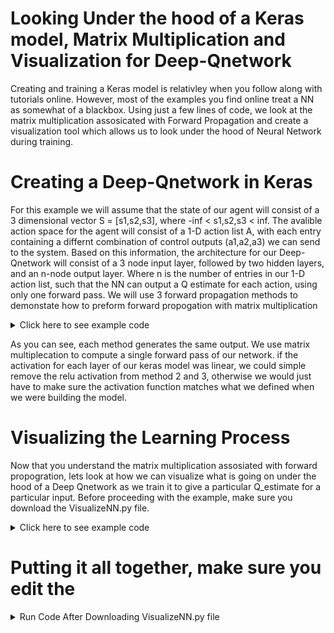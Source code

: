 # Looking Under the hood of a Keras model, Matrix Multiplication and Visualization for Deep-Qnetwork

Creating and training a Keras model is relativley when you follow along with tutorials online. However, most of the examples you find 
online treat a NN as somewhat of a blackbox. Using just a few lines of code, we look at the matrix multiplication assosicated with
Forward Propagation and create a visualization tool which allows us to look under the hood of Neural Network during training.

# Creating a Deep-Qnetwork in Keras
For this example we will assume that the state of our agent will consist of a 3 dimensional vector S = [s1,s2,s3], 
where -inf < s1,s2,s3 < inf. The avalible action space for the agent will consist of a 1-D action list A, with each entry containing 
a differnt combination of control outputs (a1,a2,a3) we can send to the system. Based on this information, the architecture for our Deep-Qnetwork
will consist of a 3 node input layer, followed by two hidden layers, and an n-node output layer. Where n is the number of entries in our 1-D action list, 
such that the NN can output a Q estimate for each action, using only one forward pass. We will use 3 forward propagation methods 
to demonstate how to preform forward propogation with matrix multiplication


<details>
  <summary>Click here to see example code</summary>
      
      import keras
      from keras.models import Sequential
      from keras.layers import Dense
      from keras.optimizers import RMSprop
      import itertools
      import numpy as np
      
      # Define Example of State input the NN can expect, and a list of actions 
      S = (0,0,0)
      A = list(itertools.product(range(0,2,1),range(0,2,1)))
      
      # Build NN Model
      layer1_neurons = 2
      layer2_neurons = 2
      model = Sequential()
      model.add(Dense(layer1_neurons, input_dim = len(S), activation='relu',kernel_initializer='normal'))
      model.add(Dense(layer2_neurons, activation='relu',kernel_initializer='normal'))
      model.add(Dense(output_dim = len(A), activation='relu',kernel_initializer='normal'))
      model.compile(loss='mse', optimizer=RMSprop(lr=.1))
      
      # You might be used to using model.predict(state), to get the models Q-estimates for each action given a state input. 
      # However, in the example below we will look at what is actually happending when we call model.predict(state)
      # Lets start by extracting the weights and bias terms for each layer in our model and representing them as matrcies.
    
      w1 = first_layer_weights = np.asmatrix(model.layers[0].get_weights()[0])
      b1 = first_layer_biases  = np.matrix(model.layers[0].get_weights()[1])

      w2 = second_layer_weights = np.matrix(model.layers[1].get_weights()[0])
      b2 = second_layer_biases  = np.matrix(model.layers[1].get_weights()[1])

      w3 = third_layer_weights = np.matrix(model.layers[2].get_weights()[0])
      b3 = third_layer_biases  = np.matrix(model.layers[2].get_weights()[1])
      
      print(w1.shape, b1.shape)
      print(w2.shape, b2.shape)
      print(w3.shape, b3.shape)
      
      # Now lets create a method for computing the relu activation, which we defined for each of the keras models layers.
      def relu(Z):
          return np.maximum(0, Z)
      
      # Now lets compute the models Q_estimates, based on an input state = (1,1,1) 
      state = (1,1,1)
      
      # To pass this state to our NN we need to format it as shown
      input_state = (np.asarray(state).reshape(1, len(state)))
      
      # Method 1
      Q_estimates_method1 = model.predict(input_state)
      
      # Method 2
      Z = np.dot(input_state,w1)+b1
      H = relu(Z)
      Z1 = np.dot(H,w2)+b2
      H1 = relu(Z1)
      Z2 = np.dot(H1,w3)+b3
      Q_estimates_method2 = relu(Z2)
      
      # Method 3
      Q_estimates_method3 = relu(np.dot(relu(np.dot(relu(np.dot(input_state,w1)+b1),w2)+b2),w3)+b3)
          
      
      # Results for each method
      print(' Q_estimates_method1', Q_estimates_method1)
      print(' Q_estimates_method2', Q_estimates_method2)
      print(' Q_estimates_method3', Q_estimates_method3)
      
      

  

</details>

As you can see, each method generates the same output. 
We use matrix multiplecation to compute a single forward pass of our network.
if the activation for each layer of our keras model was linear, we could simple remove the relu activation 
from method 2 and 3, otherwise we would just have to make sure the activation function matches what we defined 
when we were building the model.
      
      
# Visualizing the Learning Process

Now that you understand the matrix multiplication assosiated with forward propogration, lets look at how 
we can visualize what is going on under the hood of a Deep Qnetwork as we train it to give a particular Q_estimate for 
a particular input. Before proceeding with the example, make sure you download the VisualizeNN.py file. 


<details>
  <summary>Click here to see example code</summary>
    
    import VisualizeNN as VisNN
    import os
    import imageio
    import sys
    
    model_name = ' Deep-Qnetwork'
    some_state = (1,1,1)
    desired_output = (10,-10,5,1)
    num_of_back_propagations = 10
    image_path = r'C:/Users/Jesse/Desktop/Snakebot_Backup-3-30-2020/visualize-neural-network-master/NN_Images/' 
    animation_path = r'C:/Users/Jesse/Desktop/Snakebot_Backup-3-30-2020/visualize-neural-network-master/NN_Animations/'
    
    # Recall the size of each of our models layers
    input_layer = 3
    hidden_layer1 = 2
    hidden_layer1 = 2
    output_layer = 4
    
    input_state = (np.asarray(state).reshape(1, len(state)))
    desired_Qestimates = (np.asarray(desired_output).reshape(1, len(desired_output)))
    
    
    for i in range(num_of_back_propagations):
        w1 = np.asmatrix(model.layers[0].get_weights()[0])
        w2 = np.asmatrix(model.layers[1].get_weights()[0])
        w3 = np.asmatrix(model.layers[2].get_weights()[0])
        weights = [np.array(w1),np.array(w2),np.array(w3)]
        
        # Create Diagram.png file of NN with current weights
        network=VisNN.DrawNN([input_layer,hidden_layer1,hidden_layer2,output_layer], weights,model_name,image_path) 
        network.draw()

        model.train_on_batch(input_state,desired_Qestimates)
    
    # Create Animation from png files
    images = []
    for file_name in os.listdir(image_path):
      if file_name.endswith('.png'):
        file_path = os.path.join(image_path, file_name)
        images.append(imageio.imread(file_path))
    imageio.mimsave(animation_path+'movie.gif', images)
    

</details>


# Putting it all together, make sure you edit the 
<details>
  <summary>Run Code After Downloading VisualizeNN.py file </summary>
      
      import keras
      from keras.models import Sequential
      from keras.layers import Dense
      from keras.optimizers import RMSprop
      import itertools
      import numpy as np
      
      # Define Example of State input the NN can expect, and a list of actions 
      S = (0,0,0)
      A = list(itertools.product(range(0,2,1),range(0,2,1)))
      
      # Build NN Model
      layer1_neurons = 2
      layer2_neurons = 2
      model = Sequential()
      model.add(Dense(layer1_neurons, input_dim = len(S), activation='relu',kernel_initializer='normal'))
      model.add(Dense(layer2_neurons, activation='relu',kernel_initializer='normal'))
      model.add(Dense(output_dim = len(actions), activation='relu',kernel_initializer='normal'))
      model.compile(loss='mse', optimizer=RMSprop(lr=.1))
      
    import VisualizeNN as VisNN
    import os
    import imageio
    import sys
    
    model_name = ' Deep-Qnetwork'
    some_state = (1,1,1)
    desired_output = (10,-10,5,1)
    num_of_back_propagations = 10
    image_path = r'C:/Users/Jesse/Desktop/Snakebot_Backup-3-30-2020/visualize-neural-network-master/NN_Images/' 
    animation_path = r'C:/Users/Jesse/Desktop/Snakebot_Backup-3-30-2020/visualize-neural-network-master/NN_Animations/'
    
    # Recall the size of each of our models layers
    input_layer = 3
    hidden_layer1 = 2
    hidden_layer1 = 2
    output_layer = 4
    
    input_state = (np.asarray(state).reshape(1, len(state)))
    desired_Qestimates = (np.asarray(desired_output).reshape(1, len(desired_output)))
    
    
    for i in range(num_of_back_propagations):
        w1 = np.asmatrix(model.layers[0].get_weights()[0])
        w2 = np.asmatrix(model.layers[1].get_weights()[0])
        w3 = np.asmatrix(model.layers[2].get_weights()[0])
        weights = [np.array(w1),np.array(w2),np.array(w3)]
        
        # Create Diagram.png file of NN with current weights
        network=VisNN.DrawNN([input_layer,hidden_layer1,hidden_layer2,output_layer], weights,model_name,image_path) 
        network.draw()

        model.train_on_batch(input_state,desired_Qestimates)
    
    # Create Animation from png files
    images = []
    for file_name in os.listdir(image_path):
      if file_name.endswith('.png'):
        file_path = os.path.join(image_path, file_name)
        images.append(imageio.imread(file_path))
    imageio.mimsave(animation_path+'movie.gif', images)
    

</details>
    
